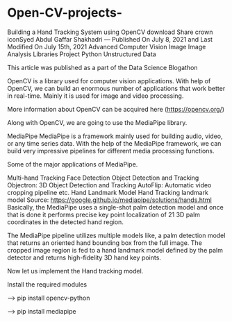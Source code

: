 # Open-CV-projects-
Building a Hand Tracking System using OpenCV
download
Share
crown iconSyed Abdul Gaffar Shakhadri — Published On July 8, 2021 and Last Modified On July 15th, 2021
Advanced Computer Vision Image Image Analysis Libraries Project Python Unstructured Data

This article was published as a part of the Data Science Blogathon

OpenCV is a library used for computer vision applications. With help of OpenCV, we can build an enormous number of applications that work better in real-time. Mainly it is used for image and video processing.

More information about OpenCV can be acquired here (https://opencv.org/)

Along with OpenCV, we are going to use the MediaPipe library.

 

MediaPipe
MediaPipe is a framework mainly used for building audio, video, or any time series data. With the help of the MediaPipe framework, we can build very impressive pipelines for different media processing functions.

Some of the major applications of MediaPipe.

Multi-hand Tracking
Face Detection
Object Detection and Tracking
Objectron: 3D Object Detection and Tracking
AutoFlip: Automatic video cropping pipeline etc.
Hand Landmark Model
Hand Tracking landmark model
Source: https://google.github.io/mediapipe/solutions/hands.html
Basically, the MediaPipe uses a single-shot palm detection model and once that is done it performs precise key point localization of 21 3D palm coordinates in the detected hand region.

The MediaPipe pipeline utilizes multiple models like, a palm detection model that returns an oriented hand bounding box from the full image. The cropped image region is fed to a hand landmark model defined by the palm detector and returns high-fidelity 3D hand key points.

Now let us implement the Hand tracking model.

Install the required modules

–> pip install opencv-python

–> pip install mediapipe
